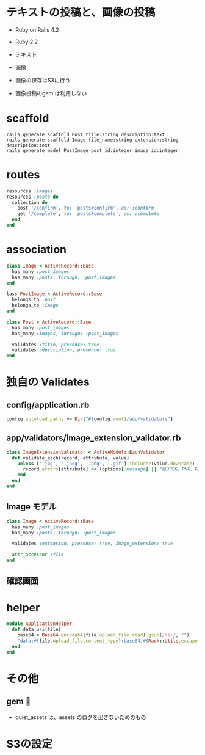 # テキストの投稿と、画像の投稿

* Ruby on Rails 4.2
* Ruby 2.2

* テキスト
* 画像
 * 画像の保存はS3に行う
 * 画像投稿のgem は利用しない

# scaffold

```
rails generate scaffold Post title:string description:text
rails generate scaffold Image file_name:string extension:string description:text
rails generate model PostImage post_id:integer image_id:integer
```

# routes

```routes.rb
resources :images
resources :posts do
  collection do
    post '/confirm', to: 'posts#confirm', as: :confirm
    get '/complete', to: 'posts#complete', as: :complete
  end
end
```

# association

```ruby
class Image < ActiveRecord::Base
  has_many :post_images
  has_many :posts, through: :post_images
end
```

```ruby
lass PostImage < ActiveRecord::Base
  belongs_to :post
  belongs_to :image
end
```

```ruby
class Post < ActiveRecord::Base
  has_many :post_images
  has_many :images, through: :post_images

  validates :title, presence: true
  validates :description, presence: true
end

```

# 独自の Validates

## config/application.rb

```ruby
config.autoload_paths += Dir["#{config.root}/app/validators"]
```

## app/validators/image_extension_validator.rb

```ruby
class ImageExtensionValidator < ActiveModel::EachValidator
  def validate_each(record, attribute, value)
    unless ['.jpg', '.jpeg', '.png', '.gif'].include?(value.downcase)
      record.errors[attribute] << (options[:message] || "はJPEG、PNG、GIF形式のファイルのみです")
    end
  end
end
```

## Image モデル

```ruby
class Image < ActiveRecord::Base
  has_many :post_images
  has_many :posts, through: :post_images

  validates :extension, presence: true, image_extension: true

  attr_accessor :file
end
```

## 確認画面

# helper

```ruby
module ApplicationHelper
  def data_uri(file)
    base64 = Base64.encode64(file.upload_file.read).gsub(/\s+/, "")
    "data:#{file.upload_file.content_type};base64,#{Rack::Utils.escape(base64)}"
  end
end
```

# その他

## gem :gem:

* quiet_assets は、assets のログを出さないためのもの

# S3の設定

